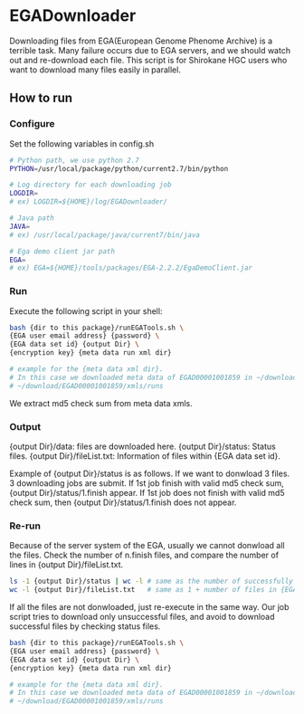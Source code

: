 EGADownloader
======================
Downloading files from EGA(European Genome Phenome Archive) is a terrible task.
Many failure occurs due to EGA servers, and we should watch out and re-download each file.
This script is for Shirokane HGC users who want to download many files easily in parallel.

How to run
----------
### Configure ###
Set the following variables in config.sh
```sh
# Python path, we use python 2.7
PYTHON=/usr/local/package/python/current2.7/bin/python

# Log directory for each downloading job
LOGDIR=
# ex) LOGDIR=${HOME}/log/EGADownloader/

# Java path
JAVA=
# ex) /usr/local/package/java/current7/bin/java

# Ega demo client jar path
EGA=
# ex) EGA=${HOME}/tools/packages/EGA-2.2.2/EgaDemoClient.jar
```

### Run ###
Execute the following script in your shell:
```sh
bash {dir to this package}/runEGATools.sh \
{EGA user email address} {password} \
{EGA data set id} {output Dir} \
{encryption key} {meta data run xml dir}

# example for the {meta data xml dir}.
# In this case we downloaded meta data of EGAD00001001859 in ~/download/
# ~/download/EGAD00001001859/xmls/runs
```
We extract md5 check sum from meta data xmls.

### Output ###
{output Dir}/data: files are downloaded here.
{output Dir}/status: Status files.
{output Dir}/fileList.txt: Information of files within {EGA data set id}.

Example of {output Dir}/status is as follows.
If we want to donwload 3 files. 3 downloading jobs are submit. If 1st job finish with valid md5 check sum, {output Dir}/status/1.finish appear. If 1st job does not finish with valid md5 check sum, then {output Dir}/status/1.finish does not appear.

### Re-run ###
Because of the server system of the EGA, usually we cannot donwload all the files.
Check the number of n.finish files, and compare the number of lines in {output Dir}/fileList.txt.
```sh
ls -1 {output Dir}/status | wc -l # same as the number of successfully downloaded files.
wc -l {output Dir}/fileList.txt   # same as 1 + number of files in {EGA data set id}.
```
If all the files are not donwloaded, just re-execute in the same way. Our job script tries to download only unsuccessful files, and avoid to download successful files by checking status files.
```sh
bash {dir to this package}/runEGATools.sh \
{EGA user email address} {password} \
{EGA data set id} {output Dir} \
{encryption key} {meta data run xml dir}

# example for the {meta data xml dir}.
# In this case we downloaded meta data of EGAD00001001859 in ~/download/
# ~/download/EGAD00001001859/xmls/runs
```
